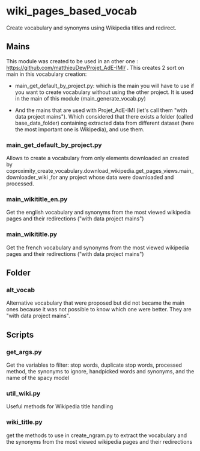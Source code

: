 # wiki_pages_based_vocab

Create vocabulary and synonyms using Wikipedia titles and redirect.

## Mains

This module was created to be used in an other one : https://github.com/matthieuDev/Projet_AdE-IMI/ . This creates 2 sort on main in this vocabulary creation:

- main_get_default_by_project.py: which is the main you will have to use if you want to create vocabulary without using the other project. It is used in the main of this module (main_generate_vocab.py)

- And the mains that are used with Projet_AdE-IMI (let's call them "with data project mains"). Which considered that there exists a folder (called base_data_folder) containing extracted data from different dataset (here the most important one is Wikipedia), and use them.

### main_get_default_by_project.py

Allows to create a vocabulary from only elements downloaded an created by coproximity_create_vocabulary.download_wikipedia.get_pages_views.main_downloader_wiki ,for any project whose data were downloaded and processed.

### main_wikititle_en.py

Get the english vocabulary and synonyms from the most viewed wikipedia pages and their redirections ("with data project mains")

### main_wikititle.py

Get the french vocabulary and synonyms from the most viewed wikipedia pages and their redirections ("with data project mains")

## Folder

### alt_vocab

Alternative vocabulary that were proposed but did not became the main ones because it was not possible to know which one were better. They are "with data project mains".

## Scripts

### get_args.py

Get the variables to filter: stop words, duplicate stop words, processed method, the synonyms to ignore, handpicked words and synonyms, and the name of the spacy model

### util_wiki.py

Useful methods for Wikipedia title handling

### wiki_title.py

get the methods to use in create_ngram.py to extract the vocabulary and the synonyms from the most viewed wikipedia pages and their redirections
